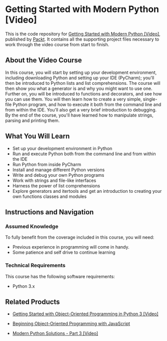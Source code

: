 


# Getting Started with Modern Python [Video]
This is the code repository for [Getting Started with Modern Python [Video]](https://www.packtpub.com/application-development/getting-started-modern-python-video-0?utm_source=github&utm_medium=repository&utm_campaign=9781788472784), published by [Packt](https://www.packtpub.com/?utm_source=github). It contains all the supporting project files necessary to work through the video course from start to finish.
## About the Video Course
In this course, you will start by setting up your development environment, including downloading Python and setting up your IDE (PyCharm); you'll then be introduced to Python lists and list comprehensions. The course will then show you what a generator is and why you might want to use one. Further on, you will be introduced to functions and decorators, and see how you can use them. You will then learn how to create a very simple, single-file Python program, and how to execute it both from the command line and from within the IDE. You'll also get a very brief introduction to debugging.
By the end of the course, you'll have learned how to manipulate strings, parsing and printing them.

<H2>What You Will Learn</H2>
<DIV class=book-info-will-learn-text>
<UL>
<LI>Set up your development environment in Python 
<LI>Run and execute Python both from the command line and from within the IDE 
<LI>Run Python from inside PyCharm 
<LI>Install and manage different Python versions 
<LI>Write and debug your own Python programs 
<LI>Work with strings and file-like interfaces 
<LI>Harness the power of list comprehensions&nbsp; 
<LI>Explore generators and itertools and get an introduction to creating your own functions classes and modules </LI></UL></DIV>

## Instructions and Navigation
### Assumed Knowledge
To fully benefit from the coverage included in this course, you will need:<br/>
* Previous experience in programming will come in handy.
* Some patience and self drive to continue learning

### Technical Requirements
This course has the following software requirements:<br/>
* Python 3.x

## Related Products
* [Getting Started with Object-Oriented Programming in Python 3 [Video]](https://www.packtpub.com/application-development/getting-started-object-oriented-programming-python-3-video?utm_source=github&utm_medium=repository&utm_campaign=9781788629744)

* [Beginning Object-Oriented Programming with JavaScript](https://www.packtpub.com/web-development/beginning-object-oriented-programming-javascript-elearning-video?utm_source=github&utm_medium=repository&utm_campaign=9781789134445)

* [Modern Python Solutions - Part 3 [Video]](https://www.packtpub.com/application-development/modern-python-solutions-part-3-video?utm_source=github&utm_medium=repository&utm_campaign=9781788297936)

